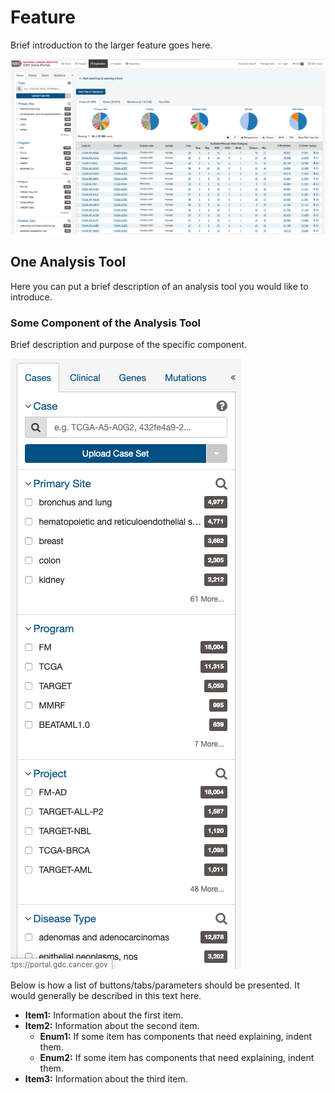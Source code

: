 # Feature

Brief introduction to the larger feature goes here.

[![Exploration Page](images/GDC-Exploration-Page_v6.png)](images/GDC-Exploration-Page_v6.png "Click to see the full image.")

## One Analysis Tool
Here you can put a brief description of an analysis tool you would like to introduce.

### Some Component of the Analysis Tool

Brief description and purpose of the specific component.

[![Exploration Case Filters](images/Exploration-Cases-Filter_v2.png)](images/Exploration-Cases-Filter_v2.png "Click to see the full image.")

Below is how a list of buttons/tabs/parameters should be presented. It would generally be described in this text here.

* __Item1:__ Information about the first item.
* __Item2:__ Information about the second item.
    * __Enum1:__ If some item has components that need explaining, indent them.
    * __Enum2:__ If some item has components that need explaining, indent them.
* __Item3:__ Information about the third item.
